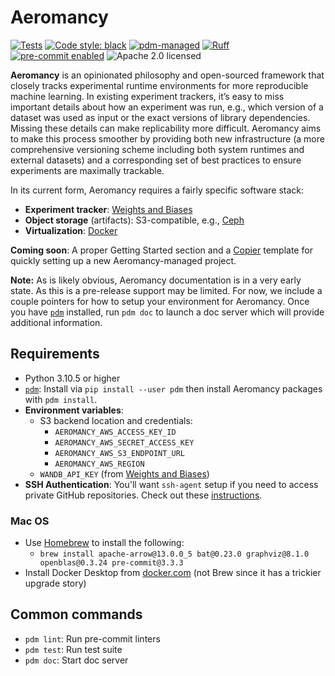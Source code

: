 # Aeromancy

[![Tests](https://github.com/quant-aq/aeromancy/actions/workflows/ci.yml/badge.svg)](https://github.com/quant-aq/aeromancy/actions/workflows/ci.yml)
[![Code style: black](https://img.shields.io/badge/code%20style-black-000000.svg)](https://github.com/psf/black)
[![pdm-managed](https://img.shields.io/badge/pdm-managed-blueviolet)](https://pdm.fming.dev)
[![Ruff](https://img.shields.io/endpoint?url=https://raw.githubusercontent.com/astral-sh/ruff/main/assets/badge/v2.json)](https://github.com/astral-sh/ruff)
[![pre-commit enabled](https://img.shields.io/badge/pre--commit-enabled-brightgreen?logo=pre-commit&logoColor=white)](https://pre-commit.com/)
![Apache 2.0 licensed](https://img.shields.io/github/license/quant-aq/aeromancy)

**Aeromancy** is an opinionated philosophy and open-sourced framework that closely
tracks experimental runtime environments for more reproducible machine learning.
In existing experiment trackers, it’s easy to miss important details about how
an experiment was run, e.g., which version of a dataset was used as input or the
exact versions of library dependencies. Missing these details can make
replicability more difficult. Aeromancy aims to make this process smoother by
providing both new infrastructure (a more comprehensive versioning scheme
including both system runtimes and external datasets) and a corresponding set of
best practices to ensure experiments are maximally trackable.

In its current form, Aeromancy requires a fairly specific software stack:

- **Experiment tracker**: [Weights and Biases](https://wandb.ai)
- **Object storage** (artifacts): S3-compatible, e.g., [Ceph](https://github.com/ceph/ceph)
- **Virtualization**: [Docker](https://www.docker.com/)

**Coming soon**: A proper Getting Started section and a
[Copier](https://copier.readthedocs.io/en/stable/) template for quickly setting
up a new Aeromancy-managed project.

**Note:** As is likely obvious, Aeromancy documentation is in a very early
state. As this is a pre-release support may be limited. For now, we include a
couple pointers for how to setup your environment for Aeromancy. Once you have
[`pdm`](https://pdm.fming.dev) installed, run `pdm doc` to launch a doc server
which will provide additional information.

## Requirements

- Python 3.10.5 or higher
- [`pdm`](https://pdm.fming.dev): Install via `pip install --user pdm` then
  install Aeromancy packages with `pdm install`.
- **Environment variables**:
  - S3 backend location and credentials:
    - `AEROMANCY_AWS_ACCESS_KEY_ID`
    - `AEROMANCY_AWS_SECRET_ACCESS_KEY`
    - `AEROMANCY_AWS_S3_ENDPOINT_URL`
    - `AEROMANCY_AWS_REGION`
  - `WANDB_API_KEY` (from [Weights and Biases](https://wandb.ai))
- **SSH Authentication**: You'll want `ssh-agent` setup if you need to access
  private GitHub repositories. Check out these
  [instructions](https://docs.github.com/en/authentication/connecting-to-github-with-ssh/generating-a-new-ssh-key-and-adding-it-to-the-ssh-agent).

### Mac OS

- Use [Homebrew](https://brew.sh/) to install the following:
  - `brew install apache-arrow@13.0.0_5 bat@0.23.0 graphviz@8.1.0 openblas@0.3.24 pre-commit@3.3.3`
- Install Docker Desktop from [docker.com](https://www.docker.com/) (not Brew since it has a trickier upgrade story)

## Common commands

- `pdm lint`: Run pre-commit linters
- `pdm test`: Run test suite
- `pdm doc`: Start doc server
